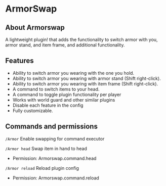 # ArmorSwap

## About Armorswap

A  lightweight plugin! that adds the functionality to switch armor with you, armor stand, and item frame, and additional functionality.

## Features

- Ability to switch armor you wearing with the one you hold.
- Ability to switch armor you wearing with armor stand (Shift right-click).
- Ability to switch armor you wearing with item frame (Shift right-click).
- A command to switch items to your head.
- A command to toggle  plugin functionality per player
- Works with world guard and other similar plugins
- Disable each feature in the config
- Fully customizable.

## Commands and permissions

`/Armor` Enable swapping for command executor

`/Armor head` Swap item in hand to head

- Permission: Armorswap.command.head

`/Armor reload` Reload plugin config

- Permission: Armorswap.command.reload
